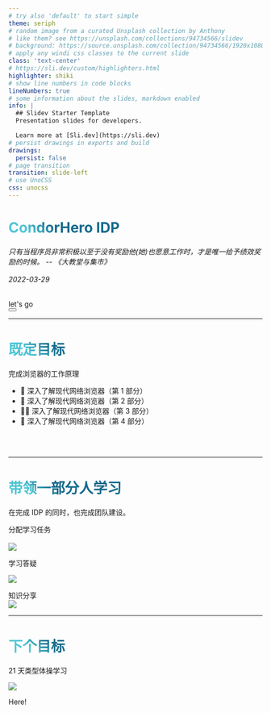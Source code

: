 ```yaml
---
# try also 'default' to start simple
theme: seriph
# random image from a curated Unsplash collection by Anthony
# like them? see https://unsplash.com/collections/94734566/slidev
# background: https://source.unsplash.com/collection/94734566/1920x1080
# apply any windi css classes to the current slide
class: 'text-center'
# https://sli.dev/custom/highlighters.html
highlighter: shiki
# show line numbers in code blocks
lineNumbers: true
# some information about the slides, markdown enabled
info: |
  ## Slidev Starter Template
  Presentation slides for developers.

  Learn more at [Sli.dev](https://sli.dev)
# persist drawings in exports and build
drawings:
  persist: false
# page transition
transition: slide-left
# use UnoCSS
css: unocss
---
```


# CondorHero IDP

<h6>
  只有当程序员非常积极以至于没有奖励他(她)也愿意工作时，才是唯一给予绩效奖励的时候。 -- 《大教堂与集市》
  <br />
  <br />
  2022-03-29
</h6>

<div class="pt-12">
  <span @click="$slidev.nav.next" class="px-2 py-1 rounded cursor-pointer" hover="bg-white bg-opacity-10">
    let's go <carbon:arrow-right class="inline"/>
  </span>
</div>

<div class="abs-br m-6 flex gap-2">
  <button @click="$slidev.nav.openInEditor()" title="Open in Editor" class="text-xl icon-btn opacity-50 !border-none !hover:text-white">
    <carbon:edit />
  </button>
  <a href="https://github.com/condorheroblog/review-work" target="_blank" alt="GitHub"
    class="text-xl icon-btn opacity-50 !border-none !hover:text-white">
    <carbon-logo-github />
  </a>
</div>

<!--
The last comment block of each slide will be treated as slide notes. It will be visible and editable in Presenter Mode along with the slide. [Read more in the docs](https://sli.dev/guide/syntax.html#notes)
-->

---

# 既定目标

完成浏览器的工作原理

- 📝 深入了解现代网络浏览器（第 1 部分）
- 🎨 深入了解现代网络浏览器（第 2 部分）
- 🧑‍💻 深入了解现代网络浏览器（第 3 部分）
- 🤹 深入了解现代网络浏览器（第 4 部分）

<br />
<br />

<!--
link: https://internal.cardopt.com/confluence/pages/viewpage.action?pageId=39748307
-->

<style>
h1 {
  background-color: #2B90B6;
  background-image: linear-gradient(45deg, #4EC5D4 10%, #146b8c 20%);
  background-size: 100%;
  -webkit-background-clip: text;
  -moz-background-clip: text;
  -webkit-text-fill-color: transparent;
  -moz-text-fill-color: transparent;
}
</style>

---

# 带领一部分人学习

在完成 IDP 的同时，也完成团队建设。

<div grid="~ cols-2 gap-2" m="-t-2">

<div>
  分配学习任务

  <br />
  <br />
  <img border="rounded" src="https://github.com/condorheroblog/review-work/assets/47056890/376e267f-fee0-4081-a548-2012d810c035" />
</div>

<div>


  学习答疑
  <br />

  <img border="rounded" src="https://github.com/condorheroblog/review-work/assets/47056890/32e015d3-6bd1-4d9c-8335-ce69998b5737" />

  知识分享
  <br />
  <img border="rounded" src="https://github.com/condorheroblog/review-work/assets/47056890/ab23c544-3f6f-4b9a-b888-68621f997c7f" />

</div>


</div>


---

# 下个目标

21 天类型体操学习

<img
  v-click
  class=""
  border="rounded"
  src="https://github.com/condorheroblog/review-work/assets/47056890/959e6897-ff8b-49df-9871-a70be584c7df"
/>
<p v-after class="absolute bottom-23 left-45 opacity-30 transform -rotate-10">Here!</p>
